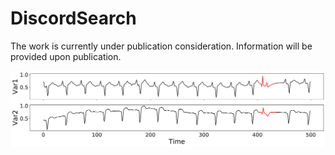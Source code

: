 # DiscordSearch
The work is currently under publication consideration. Information will be provided upon publication.

![Alt text](https://github.com/sutrisnohendri/DiscordSearch/blob/main/ExDiscord.png?raw=true "Title")
